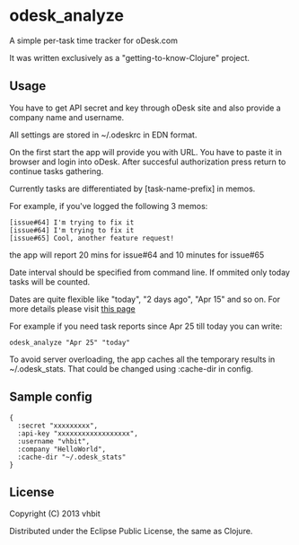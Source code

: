 # odesk_analyze

A simple per-task time tracker for oDesk.com

It was written exclusively as a "getting-to-know-Clojure" project.

## Usage

You have to get API secret and key through oDesk site and
also provide a company name and username.

All settings are stored in ~/.odeskrc in EDN format.

On the first start the app will provide you with URL. You have to paste it in
browser and login into oDesk. After succesful authorization press return
to continue tasks gathering.

Currently tasks are differentiated by [task-name-prefix] in memos.

For example, if you've logged the following 3 memos:

    [issue#64] I'm trying to fix it
    [issue#64] I'm trying to fix it
    [issue#65] Cool, another feature request!

the app will report 20 mins for issue#64 and 10 minutes for issue#65

Date interval should be specified from command line. If ommited only
today tasks will be counted.

Dates are quite flexible like "today", "2 days ago", "Apr 15" and so on.
For more details please visit [this page](http://natty.joestelmach.com/doc.jsp)

For example if you need task reports since Apr 25 till today you can write:

    odesk_analyze "Apr 25" "today"

To avoid server overloading, the app caches all the temporary results
in ~/.odesk_stats. That could be changed using :cache-dir in config.


## Sample config

    {
      :secret "xxxxxxxxx",
      :api-key "xxxxxxxxxxxxxxxxxx",
      :username "vhbit",
      :company "HelloWorld",
      :cache-dir "~/.odesk_stats"
    }



## License

Copyright (C) 2013 vhbit

Distributed under the Eclipse Public License, the same as Clojure.
